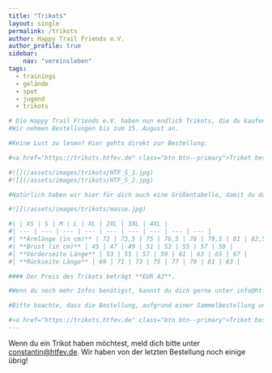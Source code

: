 ```yaml
---
title: "Trikots"
layout: single
permalink: /trikots
author: Happy Trail Friends e.V.
author_profile: true
sidebar:
    nav: "vereinsleben"
tags:
  - trainings
  - gelände
  - spot
  - jugend
  - trikots

# Die Happy Trail Friends e.V. haben nun endlich Trikots, die du kaufen kannst!
#Wir nehmen Bestellungen bis zum 15. August an.

#Keine Lust zu lesen? Hier gehts direkt zur Bestellung:

#<a href="https://trikots.htfev.de" class="btn btn--primary">Trikot bestellen!</a>

#![](/assets/images/trikots/HTF_S_1.jpg)
#![](/assets/images/trikots/HTF_S_2.jpg)

#Natürlich haben wir hier für dich auch eine Größentabelle, damit du das Trikot passend bestellen kannst. Bitte beachte die Art und Weise, wie gemessen wird! Bei der Brust wird zum Beispiel nur die "halbe Brust" gemessen. Nachfolgend auch noch ein Bild zur Veranschaulichung.

#![](/assets/images/trikots/masse.jpg)

#| | XS | S | M | L | XL | 2XL | 3XL | 4XL |
#| --- | --- | --- | --- | --- | --- | --- | --- | --- |
#| **Armlänge (in cm)** | 72 | 73,5 | 75 | 76,5 | 78 | 79,5 | 81 | 82,5 |
#| **Brust (in cm)** | 45 | 47 | 49 | 51 | 53 | 55 | 57 | 59 |
#| **Vorderseite Länge** | 53 | 55 | 57 | 59 | 61 | 63 | 65 | 67 |
#| **Rückseite Länge** | 69 | 71 | 73 | 75 | 77 | 79 | 81 | 83 |

#### Der Preis des Trikots beträgt **EUR 42**.

#Wenn du noch mehr Infos benötigst, kannst du dich gerne unter info@htfev.de melden. Ansonsten #kannst du über den folgenden Button ein Trikot verbindlich bestellen.

#Bitte beachte, dass die Bestellung, aufgrund einer Sammelbestellung und der Produktion, ca. 5-6 Wochen nach Bestellschluss verfügbar sein wird. Sobald die Trikots da sind, bekommst du einen Hinweis von uns. Du wirst es dann beim Kinder- und Jugendlichentraining abholen können. Mehr Infos zu den Trainingszeiten unter [Trainings](/trainings).

#<a href="https://trikots.htfev.de" class="btn btn--primary">Trikot bestellen!</a>
---
```


Wenn du ein Trikot haben möchtest, meld dich bitte unter constantin@htfev.de. Wir haben von der letzten Bestellung noch einige übrig!